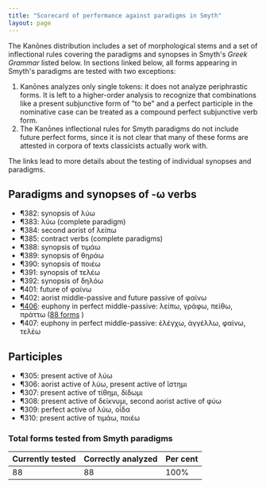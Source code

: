 ```yaml
---
title: "Scorecard of performance against paradigms in Smyth"
layout: page
---
```


The Kanōnes distribution includes a set of morphological stems and a set of inflectional rules covering the paradigms and synopses in Smyth's *Greek Grammar* listed below.  In sections linked below, all forms appearing in Smyth's paradigms are tested with two exceptions:

1. Kanōnes analyzes only single tokens: it does not analyze periphrastic forms.  It is left to a higher-order analysis to recognize that combinations like a present subjunctive form of "to be" and a perfect participle in the nominative case can be treated as a compound perfect subjunctive verb form.
2. The Kanōnes inflectional rules for Smyth paradigms do not include future perfect forms, since it is not clear that many of these forms are attested in corpora of texts classicists actually work with.

The links lead to more details about the testing of individual synopses and paradigms.

## Paradigms and synopses of -ω verbs

- ¶382: synopsis of λύω
- ¶383: λύω (complete paradigm)
- ¶384: second aorist of λείπω
- ¶385: contract verbs  (complete paradigms)
- ¶388: synopsis of τιμάω
- ¶389: synopsis of θηράω
- ¶390: synopsis of ποιέω
- ¶391: synopsis of τελέω
- ¶392: synopsis of δηλόω
- ¶401: future of φαίνω
- ¶402: aorist middle-passive and future passive of φαίνω
- [¶406](s406):  euphony in perfect middle-passive: λείπω, γράφω, πείθω, πράττω ([88 forms](s406) )
- ¶407: euphony in perfect middle-passive: ἐλέγχω, ἀγγέλλω, φαίνω, τελέω


## Participles

- ¶305: present active of λύω
- ¶306: aorist active of λύω, present active of ἵστημι
- ¶307: present active of τίθημι, δίδωμι
- ¶308: present active of δείκνυμι, second aorist active of φύω
- ¶309: perfect active of λύω, οἶδα
- ¶310: present active of τιμάω, ποιέω



### Total forms tested from Smyth paradigms


| Currently tested | Correctly analyzed | Per cent |
|:-------------|:--------------------------|:---------|
| 88           | 88                        | 100%     |
